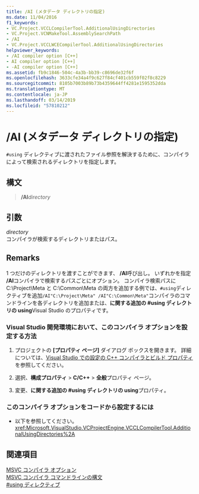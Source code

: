 ```yaml
---
title: /AI (メタデータ ディレクトリの指定)
ms.date: 11/04/2016
f1_keywords:
- VC.Project.VCCLCompilerTool.AdditionalUsingDirectories
- VC.Project.VCNMakeTool.AssemblySearchPath
- /AI
- VC.Project.VCCLWCECompilerTool.AdditionalUsingDirectories
helpviewer_keywords:
- /AI compiler option [C++]
- AI compiler option [C++]
- -AI compiler option [C++]
ms.assetid: fb9c1846-504c-4a3b-bb39-c8696de32f6f
ms.openlocfilehash: 3633cfe34a4f9c627f84cf401cb559f02f8c8229
ms.sourcegitcommit: 8105b7003b89b73b4359644ff4281e1595352dda
ms.translationtype: MT
ms.contentlocale: ja-JP
ms.lasthandoff: 03/14/2019
ms.locfileid: "57810212"
---
```

# <a name="ai-specify-metadata-directories"></a>/AI (メタデータ ディレクトリの指定)


  `#using` ディレクティブに渡されたファイル参照を解決するために、コンパイラによって検索されるディレクトリを指定します。

## <a name="syntax"></a>構文

> **/AI**_directory_

## <a name="arguments"></a>引数

*directory*<br/>
コンパイラが検索するディレクトリまたはパス。

## <a name="remarks"></a>Remarks

1 つだけのディレクトリを渡すことができます、 **/AI**呼び出し。 いずれかを指定 **/AI**コンパイラで検索するパスごとにオプション。 コンパイラ検索パスに C:\Project\Meta と C:\Common\Meta の両方を追加する例では、`#using`ディレクティブを追加`/AI"C:\Project\Meta" /AI"C:\Common\Meta"`コンパイラのコマンドラインを各ディレクトリを追加または、**に関する追加の #using ディレクトリの using**Visual Studio のプロパティです。

### <a name="to-set-this-compiler-option-in-the-visual-studio-development-environment"></a>Visual Studio 開発環境において、このコンパイラ オプションを設定する方法

1. プロジェクトの **[プロパティ ページ]** ダイアログ ボックスを開きます。 詳細については、[Visual Studio での設定の C++ コンパイラとビルド プロパティ](../working-with-project-properties.md)を参照してください。

1. 選択、**構成プロパティ** > **C/C++** > **全般**プロパティ ページ。

1. 変更、**に関する追加の #using ディレクトリの using**プロパティ。

### <a name="to-set-this-compiler-option-programmatically"></a>このコンパイラ オプションをコードから設定するには

- 以下を参照してください。<xref:Microsoft.VisualStudio.VCProjectEngine.VCCLCompilerTool.AdditionalUsingDirectories%2A>

## <a name="see-also"></a>関連項目

[MSVC コンパイラ オプション](compiler-options.md)<br/>
[MSVC コンパイラ コマンドラインの構文](compiler-command-line-syntax.md)<br/>
[#using ディレクティブ](../../preprocessor/hash-using-directive-cpp.md)
